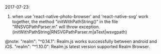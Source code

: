 2017-07-23:
  1. when use 'react-native-photo-browser' and 'react-native-svg' work together, the method "initWithPathString()" in the 
     file "RNSVGPathParser.m" will throw exception. (initWithPathString|RNSVGPathParser.m|aText|wsvgpath)
  
  @note: "realm": "^0.14.1": Realm.js works successfully between android and iOS.
         "realm": "^1.10.0": Realm.js latest version supported Realm Browser. 
  
     
  
  